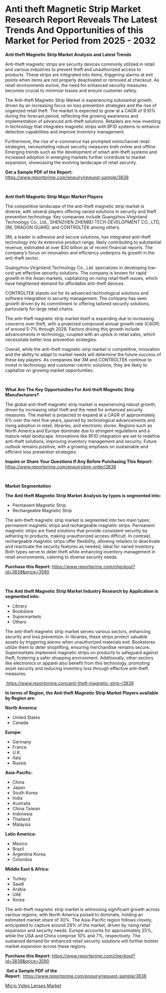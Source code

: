 <p><h1>Anti theft Magnetic Strip Market Research Report Reveals The Latest Trends And Opportunities of this Market for Period from 2025 - 2032</h1></p><p><strong>Anti theft Magnetic Strip Market Analysis and Latest Trends</strong></p>
<p><p>Anti-theft magnetic strips are security devices commonly utilized in retail and various industries to prevent theft and unauthorized access to products. These strips are integrated into items, triggering alarms at exit points when items are not properly deactivated or removed at checkout. As retail environments evolve, the need for enhanced security measures becomes crucial to minimize losses and ensure customer safety.</p><p>The Anti-theft Magnetic Strip Market is experiencing substantial growth, driven by an increasing focus on loss prevention strategies and the rise of organized retail theft. The market is expected to grow at a CAGR of 9.10% during the forecast period, reflecting the growing awareness and implementation of advanced anti-theft solutions. Retailers are now investing in technology that integrates magnetic strips with RFID systems to enhance detection capabilities and improve inventory management.</p><p>Furthermore, the rise of e-commerce has prompted omnichannel retail strategies, necessitating robust security measures both online and offline. Emerging trends such as the development of smart anti-theft systems and increased adoption in emerging markets further contribute to market expansion, showcasing the evolving landscape of retail security.</p></p>
<p><strong>Get a Sample PDF of the Report:&nbsp;</strong> <a href="https://www.reportprime.com/enquiry/request-sample/3838?utm_campaign=3457&utm_medium=2&utm_source=Github&utm_content=ia&utm_term=18032025&utm_id=anti-theft-magnetic-strip">https://www.reportprime.com/enquiry/request-sample/3838</a></p>
<p>&nbsp;</p>
<p><strong>Anti theft Magnetic Strip Major Market Players</strong></p>
<p><p>The competitive landscape of the anti-theft magnetic strip market is diverse, with several players offering varied solutions in security and theft prevention technology. Key companies include Guangzhou Virginland Technology Co., Ltd., SHENZHEN ZHENBEI TECH DEVELOPMENT CO., LTD, 3M, DRAGON GUARD, and CONTROLTEK among others.</p><p>3M, a leader in adhesive and secure solutions, has integrated anti-theft technology into its extensive product range, likely contributing to substantial revenue, estimated at over $30 billion as of recent financial reports. The company’s focus on innovation and efficiency underpins its growth in the anti-theft sector.</p><p>Guangzhou Virginland Technology Co., Ltd. specializes in developing low-cost yet effective security solutions. The company is known for rapid growth in the Asian markets, capitalizing on rising retail theft issues, which have heightened demand for affordable anti-theft devices.</p><p>CONTROLTEK stands out for its advanced technological solutions and software integration in security management. The company has seen growth driven by its commitment to offering tailored security solutions, particularly for large retail chains.</p><p>The anti-theft magnetic strip market itself is expanding due to increasing concerns over theft, with a projected compound annual growth rate (CAGR) of around 5-7% through 2028. Factors driving this growth include advancements in technology, coupled with an uptick in retail sales, which necessitate better loss prevention strategies.</p><p>Overall, while the anti-theft magnetic strip market is competitive, innovation and the ability to adapt to market needs will determine the future success of these key players. As companies like 3M and CONTROLTEK continue to invest in technology and customer-centric solutions, they are likely to capitalize on growing market opportunities.</p></p>
<p>&nbsp;</p>
<p><strong>What Are The Key Opportunities For Anti theft Magnetic Strip Manufacturers?</strong></p>
<p><p>The global anti-theft magnetic strip market is experiencing robust growth, driven by increasing retail theft and the need for enhanced security measures. The market is projected to expand at a CAGR of approximately 6% over the next five years, spurred by technological advancements and rising adoption in retail, libraries, and electronic stores. Regions such as North America and Europe dominate due to stringent regulations and a mature retail landscape. Innovations like RFID integration are set to redefine anti-theft solutions, improving inventory management and security. Future outlook remains positive, with a growing emphasis on sustainable and efficient loss prevention strategies.</p></p>
<p><strong>Inquire or Share Your Questions If Any Before Purchasing This Report:</strong> <a href="https://www.reportprime.com/enquiry/pre-order/3838?utm_campaign=3457&utm_medium=2&utm_source=Github&utm_content=ia&utm_term=18032025&utm_id=anti-theft-magnetic-strip">https://www.reportprime.com/enquiry/pre-order/3838</a></p>
<p>&nbsp;</p>
<p><strong>Market Segmentation</strong></p>
<p><strong>The Anti theft Magnetic Strip Market Analysis by types is segmented into:</strong></p>
<p><ul><li>Permanent Magnetic Strip</li><li>Rechargeable Magnetic Strip</li></ul></p>
<p><p>The anti-theft magnetic strip market is segmented into two main types: permanent magnetic strips and rechargeable magnetic strips. Permanent magnetic strips are fixed solutions that provide consistent security by adhering to products, making unauthorized access difficult. In contrast, rechargeable magnetic strips offer flexibility, allowing retailers to deactivate and reactivate the security features as needed, ideal for varied inventory. Both types serve to deter theft while enhancing inventory management in retail environments, catering to diverse security needs.</p></p>
<p><strong>Purchase this Report:&nbsp;</strong><a href="https://www.reportprime.com/checkout?id=3838&price=3590&utm_campaign=3457&utm_medium=2&utm_source=Github&utm_content=ia&utm_term=18032025&utm_id=anti-theft-magnetic-strip">https://www.reportprime.com/checkout?id=3838&price=3590</a></p>
<p>&nbsp;</p>
<p><strong>The Anti theft Magnetic Strip Market Industry Research by Application is segmented into:</strong></p>
<p><ul><li>Library</li><li>Bookstore</li><li>Supermarkets</li><li>Others</li></ul></p>
<p><p>The anti-theft magnetic strip market serves various sectors, enhancing security and loss prevention. In libraries, these strips protect valuable assets by triggering alarms when unauthorized materials exit. Bookstores utilize them to deter shoplifting, ensuring merchandise remains secure. Supermarkets implement magnetic strips on products to safeguard against theft, fostering a safer shopping environment. Additionally, other sectors like electronics or apparel also benefit from this technology, promoting asset security and reducing inventory loss through effective anti-theft measures.</p></p>
<p><a href="https://www.reportprime.com/anti-theft-magnetic-strip-r3838?utm_campaign=3457&utm_medium=2&utm_source=Github&utm_content=ia&utm_term=18032025&utm_id=anti-theft-magnetic-strip">&nbsp;https://www.reportprime.com/anti-theft-magnetic-strip-r3838</a></p>
<p><strong>In terms of Region, the Anti theft Magnetic Strip Market Players available by Region are:</strong></p>
<p>
    <p> <strong> North America: </strong>
        <ul>
            <li>United States</li>
            <li>Canada</li>
        </ul>
        </p> 
    <p> <strong> Europe: </strong>
        <ul>
            <li>Germany</li>
            <li>France</li>
            <li>U.K.</li>
            <li>Italy</li>
            <li>Russia</li>
        </ul>
        </p> 
    <p> <strong> Asia-Pacific: </strong>
        <ul>
            <li>China</li>
            <li>Japan</li>
            <li>South Korea</li>
            <li>India</li>
            <li>Australia</li>
            <li>China Taiwan</li>
            <li>Indonesia</li>
            <li>Thailand</li>
            <li>Malaysia</li>
        </ul>
        </p> 
    <p> <strong> Latin America: </strong>
        <ul>
            <li>Mexico</li>
            <li>Brazil</li>
            <li>Argentina Korea</li>
            <li>Colombia</li>
        </ul>
        </p> 
    <p> <strong> Middle East & Africa: </strong>
        <ul>
            <li>Turkey</li>
            <li>Saudi</li>
            <li>Arabia</li>
            <li>UAE</li>
            <li>Korea</li>
        </ul>
    </p>
    </p>
<p><p>The anti-theft magnetic strip market is witnessing significant growth across various regions, with North America poised to dominate, holding an estimated market share of 30%. The Asia-Pacific region follows closely, anticipated to capture around 28% of the market, driven by rising retail expansion and security needs. Europe accounts for approximately 25%, while the USA and China comprise 10% and 7%, respectively. The sustained demand for enhanced retail security solutions will further bolster market expansion across these regions.</p></p>
<p><strong>Purchase this Report: </strong><a href="https://www.reportprime.com/checkout?id=3838&price=3590&utm_campaign=3457&utm_medium=2&utm_source=Github&utm_content=ia&utm_term=18032025&utm_id=anti-theft-magnetic-strip">https://www.reportprime.com/checkout?id=3838&price=3590</a></p>
<p>&nbsp;<strong>Get a Sample PDF of the Report:&nbsp;&nbsp;</strong><a href="https://www.reportprime.com/enquiry/request-sample/3838?utm_campaign=3457&utm_medium=2&utm_source=Github&utm_content=ia&utm_term=18032025&utm_id=anti-theft-magnetic-strip">https://www.reportprime.com/enquiry/request-sample/3838</a></p>
<p><strong></strong></p>
<p><p><a href="https://github.com/elitasvimal/Market-Research-Report-List-1/blob/main/micro-video-lenses-market.md?utm_campaign=3457&utm_medium=2&utm_source=Github&utm_content=ia&utm_term=18032025&utm_id=anti-theft-magnetic-strip">Micro Video Lenses Market</a></p></p>